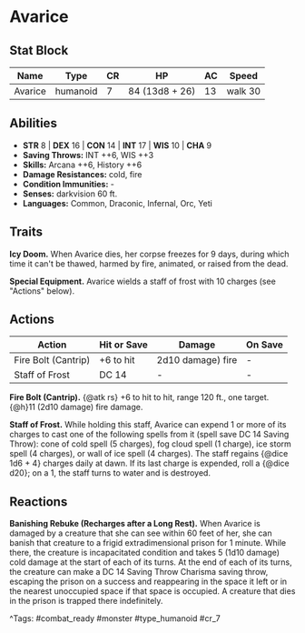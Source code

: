 # Avarice

## Stat Block

| Name | Type | CR | HP | AC | Speed |
|------|------|----|----|----|-------|
| Avarice | humanoid | 7 | 84 (13d8 + 26) | 13 | walk 30 |

## Abilities

- **STR** 8 | **DEX** 16 | **CON** 14 | **INT** 17 | **WIS** 10 | **CHA** 9
- **Saving Throws:** INT ++6, WIS ++3  
- **Skills:** Arcana ++6, History ++6  
- **Damage Resistances:** cold, fire  
- **Condition Immunities:** -  
- **Senses:** darkvision 60 ft.  
- **Languages:** Common, Draconic, Infernal, Orc, Yeti

## Traits

**Icy Doom.** When Avarice dies, her corpse freezes for 9 days, during which time it can't be thawed, harmed by fire, animated, or raised from the dead.

**Special Equipment.** Avarice wields a staff of frost with 10 charges (see "Actions" below).


## Actions

| Action | Hit or Save | Damage | On Save |
|--------|--------------|--------|----------|
| Fire Bolt (Cantrip) | +6 to hit | 2d10 damage) fire | - |
| Staff of Frost | DC 14 | - | - |

**Fire Bolt (Cantrip).** {@atk rs} +6 to hit to hit, range 120 ft., one target. {@h}11 (2d10 damage) fire damage.

**Staff of Frost.** While holding this staff, Avarice can expend 1 or more of its charges to cast one of the following spells from it (spell save DC 14 Saving Throw): cone of cold spell (5 charges), fog cloud spell (1 charge), ice storm spell (4 charges), or wall of ice spell (4 charges). The staff regains {@dice 1d6 + 4} charges daily at dawn. If its last charge is expended, roll a {@dice d20}; on a 1, the staff turns to water and is destroyed.

## Reactions

**Banishing Rebuke (Recharges after a Long Rest).** When Avarice is damaged by a creature that she can see within 60 feet of her, she can banish that creature to a frigid extradimensional prison for 1 minute. While there, the creature is incapacitated condition and takes 5 (1d10 damage) cold damage at the start of each of its turns. At the end of each of its turns, the creature can make a DC 14 Saving Throw Charisma saving throw, escaping the prison on a success and reappearing in the space it left or in the nearest unoccupied space if that space is occupied. A creature that dies in the prison is trapped there indefinitely.



^Tags: #combat_ready #monster #type_humanoid #cr_7